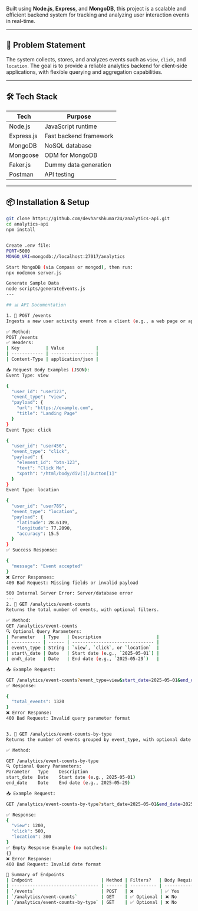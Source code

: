 Built  using **Node.js**, **Express**, and **MongoDB**, this project is a scalable and efficient backend system for tracking and analyzing user interaction events in real-time.

---

## 🧠 Problem Statement

The system collects, stores, and analyzes events such as `view`, `click`, and `location`. The goal is to provide a reliable analytics backend for client-side applications, with flexible querying and aggregation capabilities.

---

## 🛠 Tech Stack

| Tech         | Purpose                                |
|--------------|----------------------------------------|
| Node.js      | JavaScript runtime                     |
| Express.js   | Fast backend framework                 |
| MongoDB      | NoSQL database                         |
| Mongoose     | ODM for MongoDB                        |
| Faker.js     | Dummy data generation                  |
| Postman      | API testing                            |

---

## 📦 Installation & Setup

```bash
git clone https://github.com/devharshkumar24/analytics-api.git
cd analytics-api
npm install


Create .env file:
PORT=5000
MONGO_URI=mongodb://localhost:27017/analytics

Start MongoDB (via Compass or mongod), then run:
npx nodemon server.js

Generate Sample Data
node scripts/generateEvents.js
---

## 📊 API Documentation

1. 🔸 POST /events
Ingests a new user activity event from a client (e.g., a web page or app).

✅ Method:
POST /events
✅ Headers:
| Key          | Value            |
| ------------ | ---------------- |
| Content-Type | application/json |

📥 Request Body Examples (JSON):
Event Type: view

{
  "user_id": "user123",
  "event_type": "view",
  "payload": {
    "url": "https://example.com",
    "title": "Landing Page"
  }
}
Event Type: click

{
  "user_id": "user456",
  "event_type": "click",
  "payload": {
    "element_id": "btn-123",
    "text": "Click Me",
    "xpath": "/html/body/div[1]/button[1]"
  }
}
Event Type: location

{
  "user_id": "user789",
  "event_type": "location",
  "payload": {
    "latitude": 28.6139,
    "longitude": 77.2090,
    "accuracy": 15.5
  }
}
✅ Success Response:

{
  "message": "Event accepted"
}
❌ Error Responses:
400 Bad Request: Missing fields or invalid payload

500 Internal Server Error: Server/database error
---
2. 🔹 GET /analytics/event-counts
Returns the total number of events, with optional filters.

✅ Method:
GET /analytics/event-counts
🔍 Optional Query Parameters:
| Parameter   | Type   | Description                     |
| ----------- | ------ | ------------------------------- |
| event\_type | String | `view`, `click`, or `location`  |
| start\_date | Date   | Start date (e.g., `2025-05-01`) |
| end\_date   | Date   | End date (e.g., `2025-05-29`)   |

📥 Example Request:

GET /analytics/event-counts?event_type=view&start_date=2025-05-01&end_date=2025-05-29
✅ Response:

{
  "total_events": 1320
}
❌ Error Response:
400 Bad Request: Invalid query parameter format


3. 🔹 GET /analytics/event-counts-by-type
Returns the number of events grouped by event_type, with optional date filters.

✅ Method:

GET /analytics/event-counts-by-type
🔍 Optional Query Parameters:
Parameter	Type	Description
start_date	Date	Start date (e.g., 2025-05-01)
end_date	Date	End date (e.g., 2025-05-29)

📥 Example Request:

GET /analytics/event-counts-by-type?start_date=2025-05-01&end_date=2025-05-29

✅ Response:
{
  "view": 1200,
  "click": 500,
  "location": 300
}
✅ Empty Response Example (no matches):
{}
❌ Error Response:
400 Bad Request: Invalid date format

📌 Summary of Endpoints
| Endpoint                          | Method | Filters?   | Body Required | Returns                      |
| --------------------------------- | ------ | ---------- | ------------- | ---------------------------- |
| `/events`                         | POST   | ❌          | ✅ Yes         | Accepts new user event       |
| `/analytics/event-counts`         | GET    | ✅ Optional | ❌ No          | Total event count            |
| `/analytics/event-counts-by-type` | GET    | ✅ Optional | ❌ No          | Grouped event counts by type |
